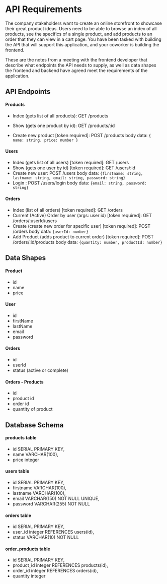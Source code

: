 # API Requirements

The company stakeholders want to create an online storefront to showcase their great product ideas. Users need to be able to browse an index of all products, see the specifics of a single product, and add products to an order that they can view in a cart page. You have been tasked with building the API that will support this application, and your coworker is building the frontend.

These are the notes from a meeting with the frontend developer that describe what endpoints the API needs to supply, as well as data shapes the frontend and backend have agreed meet the requirements of the application.

## API Endpoints

#### Products

- Index (gets list of all products): GET /products

- Show (gets one product by id): GET /products/:id

- Create new product [token required]: POST /products
  body data: `{ name: string, price: number }`

#### Users

- Index (gets list of all users) [token required]: GET /users
- Show (gets one user by id) [token required]: GET /users/:id
- Create new user: POST /users
  body data: `{firstname: string, lastname: string, email: string, password: string}`
- Login : POST /users/login
  body data: `{email: string, password: string}`

#### Orders

- Index (list of all orders) [token required]: GET /orders
- Current (Active) Order by user (args: user id) [token required]: GET /orders/:userId/users
- Create (create new order for specific user) [token required]: POST /orders
  body data: `{userId: number}`
- Add Product (adds product to current order) [token required]: POST /orders/:id/products
  body data: `{quantity: number, productId: number}`

## Data Shapes

#### Product

- id
- name
- price

#### User

- id
- firstName
- lastName
- email
- password

#### Orders

- id
- userId
- status (active or complete)

#### Orders - Products

- id
- product id
- order id
- quantity of product

## Database Schema

#### products table

- id SERIAL PRIMARY KEY,
- name VARCHAR(100),
- price integer

#### users table

- id SERIAL PRIMARY KEY,
- firstname VARCHAR(100),
- lastname VARCHAR(100),
- email VARCHAR(150) NOT NULL UNIQUE,
- password VARCHAR(255) NOT NULL

#### orders table

- id SERIAL PRIMARY KEY,
- user_id integer REFERENCES users(id),
- status VARCHAR(10) NOT NULL

#### order_products table

- id SERIAL PRIMARY KEY,
- product_id integer REFERENCES products(id),
- order_id integer REFERENCES orders(id),
- quantity integer

